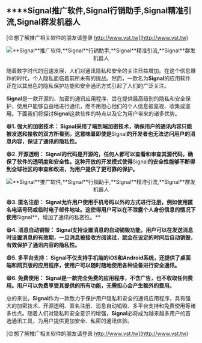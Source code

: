 ## ****Signal**推广软件,**Signal**行销助手,**Signal**精准引流,**Signal**群发机器人**

[😍想了解推广相关软件的朋友请登录 http://www.vst.tw](http://www.vst.tw)

 <center><img src="https://vst.tw/MP4/tuiguang/png/3.png" alt="**Signal**推广软件,**Signal**行销助手,**Signal**精准引流,**Signal**群发机器人"></center>

随着数字时代的迅速发展，人们对通讯隐私和安全的关注日益增加。在这个信息爆炸的时代，个人隐私面临着前所未有的挑战。然而，一款名为**Signal**的应用软件正在以其出色的隐私保护功能和安全通讯方式引起了人们的广泛关注。

**Signal**是一款开源的、加密的通讯应用程序，旨在提供最高级别的隐私和安全保护，使用户能够自由地进行通讯，而不用担心他们的个人信息被监视、收集或滥用。下面我们将探讨**Signal**这款软件的特点以及它为用户带来的诸多优势。

**😄1. 强大的加密技术： **Signal**采用了端到端加密技术，确保用户的通讯内容只能被发送和接收的双方所看到。这意味着即使是**Signal**的开发者也无法访问用户的消息内容，保证了通讯的隐私性。**

**😄2. 开源透明： **Signal**的代码是开源的，任何人都可以查看和审查其源代码，确保了软件的透明度和安全性。这种开放的开发模式使得**Signal**的安全性能够不断得到全球社区的审查和改进，为用户提供了更可靠的保护。**

 <center><img src="https://vst.tw/MP4/tuiguang/png/5.png" alt="**Signal**推广软件,**Signal**行销助手,**Signal**精准引流,**Signal**群发机器人"></center>

**😄3. 匿名注册： **Signal**允许用户使用手机号码以外的方式进行注册，例如使用匿名电话号码或临时电子邮件地址。这使得用户可以在不泄露个人身份信息的情况下使用**Signal**，增加了通讯的私密性。**

**😄4. 消息自动销毁： **Signal**支持设置消息的自动销毁功能，用户可以在发送消息时设置消息的有效期，一旦消息被接收方阅读过，就会在设定的时间后自动销毁，有效保护了通讯内容的隐私性。**

**😄5. 多平台支持： **Signal**不仅支持手机端的iOS和Android系统，还提供了桌面端和网页版的应用程序，使用户可以随时随地使用各种设备进行安全通讯。**

**😄6. 免费使用： **Signal**是一款完全免费的应用程序，不含广告，也不收取任何费用。用户可以免费享受其提供的所有功能，无需担心会产生额外的费用。**

总的来说，**Signal**作为一款致力于保护用户隐私和安全的通讯应用程序，具有强大的加密技术、开源透明、匿名注册、消息自动销毁、多平台支持和免费使用等诸多优点。随着人们对隐私和安全意识的增强，**Signal**必将成为越来越多用户的首选通讯工具，为用户提供更加安全、私密的通讯体验。

[😍想了解推广相关软件的朋友请登录 http://www.vst.tw](http://www.vst.tw)



